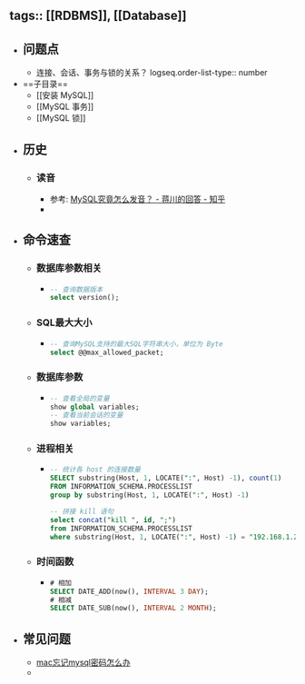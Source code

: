 tags:: [[RDBMS]], [[Database]] 
---

- ## 问题点
	- 连接、会话、事务与锁的关系？
	  logseq.order-list-type:: number
- ==子目录==
	- [[安装 MySQL]]
	- [[MySQL 事务]]
	- [[MySQL 锁]]
- ## 历史
	- ### 读音
		- 参考: [MySQL究竟怎么发音？ - 蒋川的回答 - 知乎](https://www.zhihu.com/question/49011669/answer/2243496686)
		-
- ## 命令速查
	- ### 数据库参数相关
		- ``` sql
		  -- 查询数据版本
		  select version();
		  ```
	- ### SQL最大大小
		- ``` sql
		  -- 查询MySQL支持的最大SQL字符串大小，单位为 Byte
		  select @@max_allowed_packet;
		  ```
	- ### 数据库参数
		- ``` sql
		  -- 查看全局的变量
		  show global variables;
		  -- 查看当前会话的变量
		  show variables;
		  ```
	- ### 进程相关
		- ``` sql
		  -- 统计各 host 的连接数量
		  SELECT substring(Host, 1, LOCATE(":", Host) -1), count(1)
		  FROM INFORMATION_SCHEMA.PROCESSLIST 
		  group by substring(Host, 1, LOCATE(":", Host) -1)
		  
		  -- 拼接 kill 语句
		  select concat("kill ", id, ";") 
		  from INFORMATION_SCHEMA.PROCESSLIST 
		  where substring(Host, 1, LOCATE(":", Host) -1) = "192.168.1.200"
		  ```
	- ### 时间函数
		- ``` sql
		  # 相加
		  SELECT DATE_ADD(now(), INTERVAL 3 DAY);
		  # 相减
		  SELECT DATE_SUB(now(), INTERVAL 2 MONTH);
		  ```
- ## 常见问题
	- [mac忘记mysql密码怎么办](https://blog.csdn.net/weixin_43922901/article/details/109570089)
	-